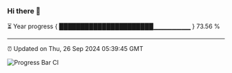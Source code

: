 ### Hi there 👋

⏳ Year progress { ██████████████████████▁▁▁▁▁▁▁▁ } 73.56 %

---

⏰ Updated on Thu, 26 Sep 2024 05:39:45 GMT

![Progress Bar CI](https://github.com/IshwaranRudhara/GIT-ACTION/workflows/Progress%20Bar%20CI/badge.svg)

